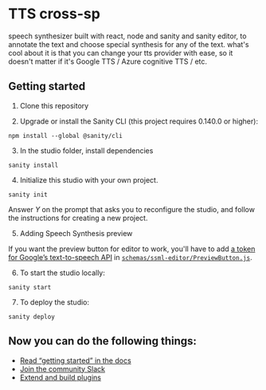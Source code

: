 # TTS cross-sp 
speech synthesizer built with react, node and sanity and sanity editor, to annotate the text and choose special synthesis for any of the text.
what's cool about it is that you can change your tts provider with ease, so it doesn't matter if it's Google TTS / Azure cognitive TTS / etc.

## Getting started

1. Clone this repository

2. Upgrade or install the Sanity CLI (this project requires 0.140.0 or higher):

```shell
npm install --global @sanity/cli
```

3. In the studio folder, install dependencies

```shell
sanity install
```

4. Initialize this studio with your own project. 

```shell
sanity init
```

Answer *Y* on the prompt that asks you to reconfigure the studio, and follow the instructions for creating a new project.

5. Adding Speech Synthesis preview

If you want the preview button for editor to work, you'll have to add [a token for Google’s text-to-speech API](https://console.cloud.google.com/apis/api/texttospeech.googleapis.com/credentials) in [`schemas/ssml-editor/PreviewButton.js`](https://github.com/0xf10yd/playht-demo/blob/master/schemas/ssml-editor/PreviewButton.js#L7).

6. To start the studio locally:

```shell
sanity start
```

7. To deploy the studio:

```shell
sanity deploy
```

## Now you can do the following things:

- [Read “getting started” in the docs](https://www.sanity.io/docs/introduction/getting-started?utm_source=readme)
- [Join the community Slack](https://slack.sanity.io/?utm_source=readme)
- [Extend and build plugins](https://www.sanity.io/docs/content-studio/extending?utm_source=readme)
